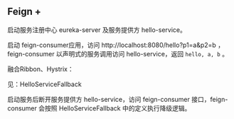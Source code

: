 ## Feign + 

启动服务注册中心 eureka-server 及服务提供方 hello-service。    

启动 feign-consumer应用，访问 http://localhost:8080/hello?p1=a&p2=b ，feign-consumer 以声明式的服务调用访问 hello-service，返回 `hello, a, b` 。

融合Ribbon、Hystrix：  

见：HelloServiceFallback  

启动服务后断开服务提供方 hello-service，访问 feign-consumer 接口，feign-consumer 会按照 HelloServiceFallback 中的定义执行降级逻辑。

